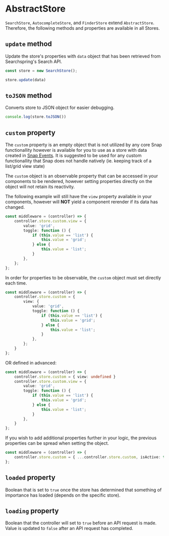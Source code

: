 # AbstractStore

`SearchStore`, `AutocompleteStore`, and `FinderStore` extend `AbstractStore`. Therefore, the following methods and properties are available in all Stores.

## `update` method
Update the store's properties with `data` object that has been retrieved from Searchspring's Search API.

```typescript
const store = new SearchStore();

store.update(data)
```

## `toJSON` method
Converts store to JSON object for easier debugging.

```typescript
console.log(store.toJSON())
```

## `custom` property
The `custom` property is an empty object that is not utilized by any core Snap functionallity however is available for you to use as a store with data created in [Snap Events](https://github.com/searchspring/snap/blob/main/docs/PREACT_DISPLAYING_DATA.md). It is suggested to be used for any custom functionallity that Snap does not handle natively (ie. keeping track of a list/grid view state)

The `custom` object is an observable property that can be accessed in your components to be rendered, however setting properties directly on the object will not retain its reactivity.

The following example will still have the `view` property available in your components, however will **NOT** yield a component rerender if its data has changed. 

```typescript
const middleware = (controller) => {
    controller.store.custom.view = {
        value: 'grid',
        toggle: function () {
            if (this.value == 'list') {
                this.value = 'grid';
            } else {
                this.value = 'list';
            }
        },
    };
};
```

In order for properties to be observable, the `custom` object must set directly each time.

```typescript
const middleware = (controller) => {
    controller.store.custom = {
        view: {
            value: 'grid',
            toggle: function () {
                if (this.value == 'list') {
                    this.value = 'grid';
                } else {
                    this.value = 'list';
                }
            },
        };
    }
};
```

OR defined in advanced:

```typescript
const middleware = (controller) => {
    controller.store.custom = { view: undefined }
    controller.store.custom.view = {
        value: 'grid',
        toggle: function () {
            if (this.value == 'list') {
                this.value = 'grid';
            } else {
                this.value = 'list';
            }
        },
    }
};
```

If you wish to add additional properties further in your logic, the previous properties can be spread when setting the object.

```typescript
const middleware = (controller) => {
    controller.store.custom = { ...controller.store.custom, isActive: true }
};
```


## `loaded` property
Boolean that is set to `true` once the store has determined that something of importance has loaded (depends on the specific store).

## `loading` property
Boolean that the controller will set to `true` before an API request is made. Value is updated to `false` after an API request has completed.